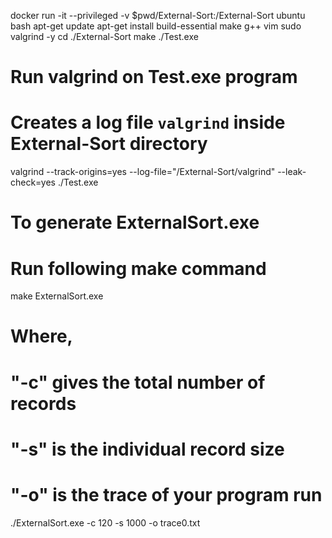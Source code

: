 docker run -it --privileged -v $pwd/External-Sort:/External-Sort ubuntu bash
apt-get update
apt-get install build-essential make g++ vim sudo valgrind -y
cd ./External-Sort
make
./Test.exe

# Run valgrind on Test.exe program
# Creates a log file `valgrind` inside External-Sort directory
valgrind --track-origins=yes --log-file="/External-Sort/valgrind" --leak-check=yes ./Test.exe

# To generate ExternalSort.exe
# Run following make command
make ExternalSort.exe

# Where,
# "-c" gives the total number of records
# "-s" is the individual record size
# "-o" is the trace of your program run
./ExternalSort.exe -c 120 -s 1000 -o trace0.txt
